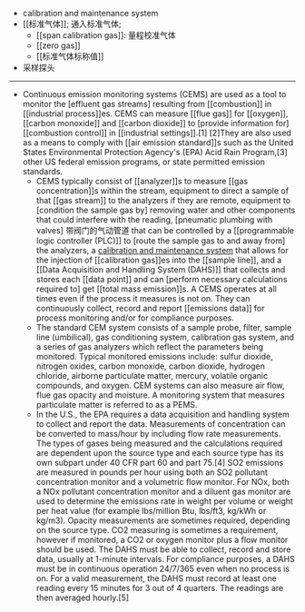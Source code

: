 - calibration and maintenance system
- [[标准气体]]; 通入标准气体;
    - [[span calibration gas]]: 量程校准气体
    - [[zero gas]]
    - [[标准气体标称值]]
- 采样探头
- ---
- Continuous emission monitoring systems (CEMS) are used as a tool to monitor the [effluent gas streams] resulting from [[combustion]] in [[industrial process]]es. CEMS can measure [[flue gas]] for [[oxygen]], [[carbon monoxide]] and [[carbon dioxide]] to [provide information for] [[combustion control]] in [[industrial settings]].[1] [2]They are also used as a means to comply with [[air emission standard]]s such as the United States Environmental Protection Agency's (EPA) Acid Rain Program,[3] other US federal emission programs, or state permitted emission standards. 
    - CEMS typically consist of [[analyzer]]s to measure [[gas concentration]]s within the stream, equipment to direct a sample of that [[gas stream]] to the analyzers if they are remote, equipment to [condition the sample gas by] removing water and other components that could interfere with the reading, [pneumatic plumbing with valves] 带阀门的气动管道 that can be controlled by a [[programmable logic controller (PLC)]] to [route the sample gas to and away from] the analyzers, a [calibration and maintenance system](((FSMdqAh5X))) that allows for the injection of [[calibration gas]]es into the [[sample line]], and a [[Data Acquisition and Handling System (DAHS)]] that collects and stores each [[data point]] and can [perform necessary calculations required to] get [[total mass emission]]s. A CEMS operates at all times even if the process it measures is not on. They can continuously collect, record and report [[emissions data]] for process monitoring and/or for compliance purposes.
    - The standard CEM system consists of a sample probe, filter, sample line (umbilical), gas conditioning system, calibration gas system, and a series of gas analyzers which reflect the parameters being monitored. Typical monitored emissions include: sulfur dioxide, nitrogen oxides, carbon monoxide, carbon dioxide, hydrogen chloride, airborne particulate matter, mercury, volatile organic compounds, and oxygen. CEM systems can also measure air flow, flue gas opacity and moisture. A monitoring system that measures particulate matter is referred to as a PEMS.
    - In the U.S., the EPA requires a data acquisition and handling system to collect and report the data. Measurements of concentration can be converted to mass/hour by including flow rate measurements. The types of gases being measured and the calculations required are dependent upon the source type and each source type has its own subpart under 40 CFR part 60 and part 75.[4] SO2 emissions are measured in pounds per hour using both an SO2 pollutant concentration monitor and a volumetric flow monitor. For NOx, both a NOx pollutant concentration monitor and a diluent gas monitor are used to determine the emissions rate in weight per volume or weight per heat value (for example lbs/million Btu, lbs/ft3, kg/kWh or kg/m3). Opacity measurements are sometimes required, depending on the source type. CO2 measuring is sometimes a requirement, however if monitored, a CO2 or oxygen monitor plus a flow monitor should be used. The DAHS must be able to collect, record and store data, usually at 1-minute intervals. For compliance purposes, a DAHS must be in continuous operation 24/7/365 even when no process is on. For a valid measurement, the DAHS must record at least one reading every 15 minutes for 3 out of 4 quarters. The readings are then averaged hourly.[5]
